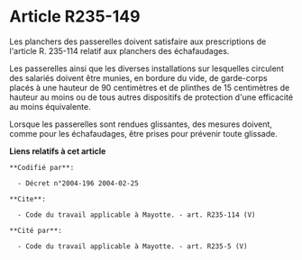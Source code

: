 # Article R235-149

Les planchers des passerelles doivent satisfaire aux prescriptions de l'article R. 235-114 relatif aux planchers des
échafaudages. 

Les passerelles ainsi que les diverses installations sur lesquelles circulent des salariés doivent être munies, en bordure du
vide, de garde-corps placés à une hauteur de 90 centimètres et de plinthes de 15 centimètres de hauteur au moins ou de tous
autres dispositifs de protection d'une efficacité au moins équivalente. 

Lorsque les passerelles sont rendues glissantes, des mesures doivent, comme pour les échafaudages, être prises pour prévenir
toute glissade.

**Liens relatifs à cet article**

	**Codifié par**:

	  - Décret n°2004-196 2004-02-25

	**Cite**:

	  - Code du travail applicable à Mayotte. - art. R235-114 (V)

	**Cité par**:

	  - Code du travail applicable à Mayotte. - art. R235-5 (V)
